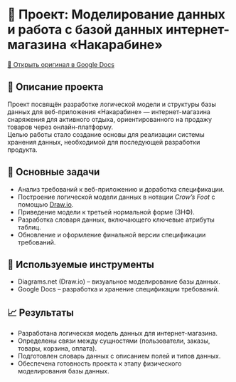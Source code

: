 # 🛒 Проект: Моделирование данных и работа с базой данных интернет-магазина «Накарабине»
[📄 Открыть оригинал в Google Docs](https://docs.google.com/document/d/1x1ymvBuojetgavmrpZm4pqPKASRhgdojTQSd43cOzLA/edit?usp=sharing)

## 📘 Описание проекта
Проект посвящён разработке логической модели и структуры базы данных для веб-приложения «Накарабине» — интернет-магазина снаряжения для активного отдыха, ориентированного на продажу товаров через онлайн-платформу.  
Целью работы стало создание основы для реализации системы хранения данных, необходимой для последующей разработки продукта.

## 🎯 Основные задачи
- Анализ требований к веб-приложению и доработка спецификации.  
- Построение логической модели данных в нотации *Crow’s Foot* с помощью [Draw.io](https://app.diagrams.net/).  
- Приведение модели к третьей нормальной форме (3НФ).  
- Разработка словаря данных, включающего ключевые атрибуты таблиц.  
- Обновление и оформление финальной версии спецификации требований.  

## 🧩 Используемые инструменты
- Diagrams.net (Draw.io) – визуальное моделирование базы данных.  
- Google Docs – разработка и хранение спецификации требований.  

## 📈 Результаты
- Разработана логическая модель данных для интернет-магазина.  
- Определены связи между сущностями (пользователи, заказы, товары, корзина, оплата).  
- Подготовлен словарь данных с описанием полей и типов данных.  
- Обеспечена готовность проекта к этапу физического моделирования базы данных.
